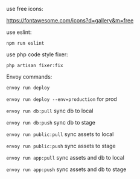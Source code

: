 use free icons:

https://fontawesome.com/icons?d=gallery&m=free

use eslint:

`npm run eslint`

use php code style fixer:

`php artisan fixer:fix`

Envoy commands:

`envoy run deploy`

`envoy run deploy --env=production` for prod

`envoy run db:pull` sync db to local

`envoy run db:push` sync db to stage

`envoy run public:pull` sync assets to local

`envoy run public:push` sync assets to stage

`envoy run app:pull` sync assets and db to local

`envoy run app:push` sync assets and db to stage
